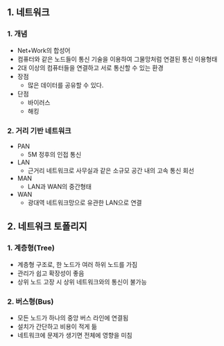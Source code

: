 ## 1. 네트워크
### 1. 개념
- Net+Work의 합성어
- 컴퓨터와 같은 노드들이 통신 기술을 이용하여 그물망처럼 연결된 통신 이용형태
- 2대 이상의 컴퓨터들을 연결하고 서로 통신할 수 있는 환경
- 장점
  - 많은 데이터를 공유할 수 있다.
- 단점
  - 바이러스
  - 해킹
### 2. 거리 기반 네트워크
- PAN
  - 5M 정후의 인접 통신
- LAN
  - 근거리 네트워크로 사무실과 같은 소규모 공간 내의 고속 통신 회선
- MAN
  - LAN과 WAN의 중간형태
- WAN
  - 광대역 네트워크망으로 유관한 LAN으로 연결

## 2. 네트워크 토폴리지
### 1. 계층형(Tree)
- 계층형 구조로, 한 노드가 여러 하위 노드를 가짐
- 관리가 쉽고 확장성이 좋음
- 상위 노드 고장 시 상위 네트워크와의 통신이 불가능

### 2. 버스형(Bus)
- 모든 노드가 하나의 중앙 버스 라인에 연결됨
- 설치가 간단하고 비용이 적게 듦
- 네트워크에 문제가 생기면 전체에 영향을 미침
